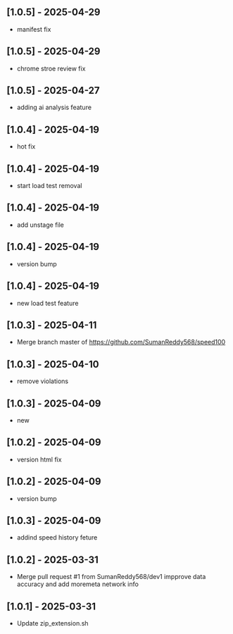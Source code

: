 ## [1.0.5] - 2025-04-29
- manifest fix

## [1.0.5] - 2025-04-29
- chrome stroe review fix

## [1.0.5] - 2025-04-27
- adding ai analysis feature

## [1.0.4] - 2025-04-19
- hot fix

## [1.0.4] - 2025-04-19
- start load test removal

## [1.0.4] - 2025-04-19
- add unstage file

## [1.0.4] - 2025-04-19
- version bump

## [1.0.4] - 2025-04-19
- new load test feature

## [1.0.3] - 2025-04-11
- Merge branch master of https://github.com/SumanReddy568/speed100

## [1.0.3] - 2025-04-10
- remove violations

## [1.0.3] - 2025-04-09
- new

## [1.0.2] - 2025-04-09
- version html fix

## [1.0.2] - 2025-04-09
- version bump

## [1.0.3] - 2025-04-09
- addind speed history feture

## [1.0.2] - 2025-03-31
- Merge pull request #1 from SumanReddy568/dev1 impprove data accuracy and add moremeta network info

## [1.0.1] - 2025-03-31
- Update zip_extension.sh

